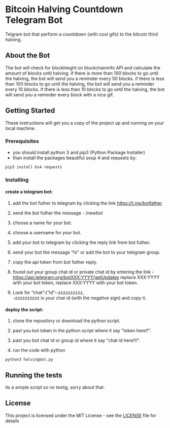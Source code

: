 # Bitcoin Halving Countdown Telegram Bot
Telgram bot that perform a countdown (with cool gifs) to the bitcoin third halving.

## About the Bot

The bot will check for blockhieght on blockchaininfo API and calculate the amount of blocks until halving.
if there is more than 100 blocks to go until the halving, the bot will send you a reminder every 50 blocks.
if there is less than 100 blocks to go until the halving, the bot will send you a reminder every 10 blocks.
if there is less than 10 blocks to go until the halving, the bot will send you a reminder every block with a nice gif.


## Getting Started

These instructions will get you a copy of the project up and running on your local machine.


### Prerequisites

- you should install python 3 and pip3 (Python Package Installer)
- than install the packages beautiful soup 4 and requests by:


```
pip3 install bs4 requests
```

### Installing

#### create a telegram bot:

1. add the bot futher to telegram by clicking the link https://t.me/botfather

2. send the bot futher the message - /newbot

3. choose a name for your bot.

4. choose a username for your bot.

5. add your bot to telegram by clicking the reply link from bot futher.

6. send your bot the message "hi" or add the bot to your telegram group.

7. copy the api token from bot futher reply.

8. found out your group chat id or private chat id by entering the link -<br>
 https://api.telegram.org/botXXX:YYYY/getUpdates
replace XXX:YYYY with your bot token, replace XXX:YYYY with your bot token.

9. Look for “chat”:{“id”:-zzzzzzzzzz,<br>-zzzzzzzzzz is your chat id (with the negative sign) and copy it.

#### deploy the script:

1. clone the repository or download the python script.

2. past you bot token in the python script where it say "token here!!".

3. past you bot chat id or group id where it say "chat id here!!!".

4. run the code with python

```
python3 halvingbot.py
```

## Running the tests
its a simple script so no testig, sorry about that.

## License

This project is licensed under the MIT License - see the [LICENSE](LICENSE) file for details

